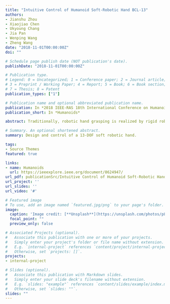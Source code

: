 ```yaml
---
title: "Intuitive Control of Humanoid Soft-Robotic Hand BCL-13"
authors:
- Jianshu Zhou
- Xiaojiao Chen
- Ukyoung Chang
- Jia Pan
- Wenping Wang
- Zheng Wang
date: "2018-11-01T00:00:00Z"
doi: ""

# Schedule page publish date (NOT publication's date).
publishDate: "2018-11-01T00:00:00Z"

# Publication type.
# Legend: 0 = Uncategorized; 1 = Conference paper; 2 = Journal article;
# 3 = Preprint / Working Paper; 4 = Report; 5 = Book; 6 = Book section;
# 7 = Thesis; 8 = Patent
publication_types: ["1"]

# Publication name and optional abbreviated publication name.
publication: In *2018 IEEE-RAS 18th International Conference on Humanoid Robots*
publication_short: In *Humanoids*

abstract: Traditionally, robotic hand grasping is realized by rigid robotic hands or grippers, which requires high-resolution sensor feedback and delicate control algorithm. Recently, soft robotics has emerged as an alternative approach to humanoid robotic hand design. But due to distinctive material, structure, actuation mechanism, limited degrees-of-freedom (DOF) of soft robots, their control raised new challenges. Most existing soft robot control strategies are based on the simple on/off signal, rather than intuitive, real-time control for dexterous grasping and manipulation tasks. In this paper, we present an intuitive grasping control for our proprietary 13-DOF humanoid soft robotic hand, BCL-13. This control approach allows all the 13 independent DOFs to be controlled continuously by intuitive human hand poses. Real-time human hand joint angles are captured by Leap Motion Controller. Then the human hand joint angle position is mapped into the robotic hand joint through our dedicated filter. Finally, the robotic hand joint actuation commands are regulated by the lower-level pressure controller. With passive compliance, the proposed intuitive grasping process can achieve excellent grasping performance and safety without strict accuracy requirements. This approach shows potential for dexterous humanoid robotic hand control for safe and intuitive interactions.

# Summary. An optional shortened abstract.
summary: Design and control of a 13-DOF soft robotic hand.

tags:
- Source Themes
featured: true

links:
- name: Humanoids
  url: https://ieeexplore.ieee.org/document/8624947/
url_pdf: publicationSrc/Intuitive Control of Humanoid Soft-Robotic Hand BCL-13.pdf
url_project: ''
url_slides: ''
url_video: '#'

# Featured image
# To use, add an image named `featured.jpg/png` to your page's folder. 
image:
  caption: 'Image credit: [**Unsplash**](https://unsplash.com/photos/pLCdAaMFLTE)'
  focal_point: ""
  preview_only: false

# Associated Projects (optional).
#   Associate this publication with one or more of your projects.
#   Simply enter your project's folder or file name without extension.
#   E.g. `internal-project` references `content/project/internal-project/index.md`.
#   Otherwise, set `projects: []`.
projects:
- internal-project

# Slides (optional).
#   Associate this publication with Markdown slides.
#   Simply enter your slide deck's filename without extension.
#   E.g. `slides: "example"` references `content/slides/example/index.md`.
#   Otherwise, set `slides: ""`.
slides: ""
---
```

<!-- 
{{% alert note %}}
Click the *Cite* button above to demo the feature to enable visitors to import publication metadata into their reference management software.
{{% /alert %}}

{{% alert note %}}
Click the *Slides* button above to demo Academic's Markdown slides feature.
{{% /alert %}}

Supplementary notes can be added here, including [code and math](https://sourcethemes.com/academic/docs/writing-markdown-latex/). -->

